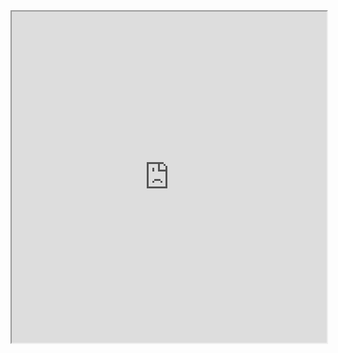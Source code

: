 <!DOCTYPE html>
<html lang="en">
<head>
	<meta charset="UTF-8">
	<title>Document</title>
</head>
<body>
	<iframe src="http://ahui3a.com/qt/ht-bigimg/index.html" width="100%" height="530px"></iframe>
</body>
</html>
